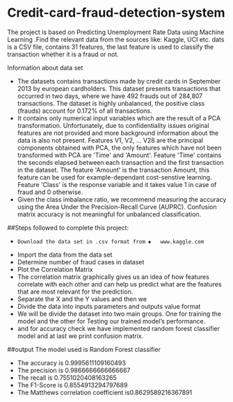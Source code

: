 # Credit-card-fraud-detection-system
 The project is based on Predicting Unemployment Rate Data using Machine Learning .Find the relevant data from the sources like: Kaggle, UCI etc.
dats is a CSV file, contains 31 features, the last feature is used to classify the transaction whether it is a fraud or not.

Information about data set
* The datasets contains transactions made by credit cards in September 2013 by european cardholders. This dataset presents transactions that occurred in two days, where we have 492 frauds out of 284,807 transactions. The dataset is highly unbalanced, the positive class (frauds) account for 0.172% of all transactions.
* It contains only numerical input variables which are the result of a PCA transformation. Unfortunately, due to confidentiality issues original features are not provided and more background information about the data is also not present. Features V1, V2, ... V28 are the principal components obtained with PCA, the only features which have not been transformed with PCA are 'Time' and 'Amount'. Feature 'Time' contains the seconds elapsed between each transaction and the first transaction in the dataset. The feature 'Amount' is the transaction Amount, this feature can be used for example-dependant cost-senstive learning. Feature 'Class' is the response variable and it takes value 1 in case of fraud and 0 otherwise.
* Given the class imbalance ratio, we recommend measuring the accuracy using the Area Under the Precision-Recall Curve (AUPRC). Confusion matrix accuracy is not meaningful for unbalanced classification.


##Steps followed to complete this project:
*	  Download the data set in .csv format from ⦁	www.kaggle.com
*   Import the data from the data set
*   Determine number of fraud cases in dataset
*   Plot the Correlation Matrix
*   The correlation matrix graphically gives us an idea of how features correlate with each other and can help us predict what are the       features that are most relevant for the prediction.
*   Separate the X and the Y values and then we 
*   Divide the data into inputs parameters and outputs value format
*   We will be divide the dataset into two main groups. One for training the model and the other for Testing our trained model’s             performance.
*  and for accuracy check we have implemented random forest classifier model and at last we print confusion matrix.
    
##output
    The model used is Random Forest classifier
*  The accuracy is  0.9995611109160493
*  The precision is 0.9866666666666667
*  The recall is 0.7551020408163265
*  The F1-Score is 0.8554913294797689
*  The Matthews correlation coefficient is0.8629589216367891
